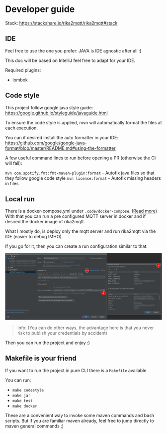 # Developer guide

Stack: https://stackshare.io/rika2mqtt/rika2mqtt#stack

## IDE

Feel free to use the one you prefer: JAVA is IDE agnostic after all :)

This doc will be based on IntelliJ feel free to adapt for your IDE.

Required plugins:

* lombok

## Code style

This project follow google java style guide: https://google.github.io/styleguide/javaguide.html

To ensure the code style is applied, mvn will automatically format the files at each execution.

You can if desired install the auto formatter in your IDE: https://github.com/google/google-java-format/blob/master/README.md#using-the-formatter

A few useful command lines to run before opening a PR (otherwise the CI will fail):

`mvn com.spotify.fmt:fmt-maven-plugin:format` - Autofix java files so that they follow google code style
`mvn license:format` - Autofix missing headers in files

## Local run

There is a docker-compose.yml
under `.code/docker-compose`. ([Read more](.code/docker-compose/README.md))
With that you can run a pre configured MQTT server in docker and if desired the docker image of
rika2mqtt.

What I mostly do, is deploy only the mqtt server and run rika2mqtt via the IDE (easier to debug
IMHO).

If you go for it, then you can create a run configuration similar to that:

![IntelliJ configuration screenshot](./.doc/intellij-local-run-configuration.png)

> info:
> (You can do other ways, the advantage here is that you never risk to publish your credentials by
> accident)

Then you can run the project and enjoy :)

## Makefile is your friend

If you want to run the project in pure CLI there is a `Makefile` available.

You can run:
* `make codestyle`
* `make jar`
* `make test`
* `make docker`

These are a convenient way to invoke some maven commands and bash scripts. But if you are familiar
maven already, feel free to jump directly to maven general commands ;)
